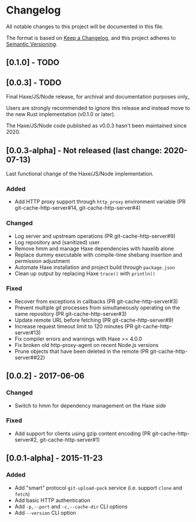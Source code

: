 # Changelog

All notable changes to this project will be documented in this file.

The format is based on [Keep a Changelog](https://keepachangelog.com/en/1.1.0/),
and this project adheres to [Semantic Versioning](https://semver.org/spec/v2.0.0.html).


## [0.1.0] - TODO

<!--

### Added

- Add unit and integreation tests using a local server
- Add GitHub integration test

### Changed

- Drop Haxe and rewrite in Rust

### Deprecated

- Upstream URLs that don't specify the scheme (`http://` or `https://`)

### Fixed

- Protect credentials from leaking to disk and against command-line snooping of child git processes
  (git-cache-http-server#10)
- Batch concurrent requests for the same repository (git-cache-http-server#25)

-->


## [0.0.3] - TODO

Final Haxe/JS/Node release, for archival and documentation purposes only_

Users are strongly recommended to ignore this release and instead move to the new Rust
implementation (v0.1.0 or later).

The Haxe/JS/Node code published as v0.0.3 hasn't been maintained since 2020.


## [0.0.3-alpha] - Not released (last change: 2020-07-13)

Last functional change of the Haxe/JS/Node implementation.

### Added

- Add HTTP proxy support through `http_proxy` environment variable (PR git-cache-http-server#14,
  git-cache-http-server#4)

### Changed

- Log server and upstream operations (PR git-cache-http-server#9)
- Log repository and (sanitized) user
- Remove hmm and manage Haxe dependencies with haxelib alone
- Replace dummy executable with compile-time shebang insertion and permission adjustment
- Automate Haxe installation and project build through `package.json`
- Clean up output by replacing Haxe `trace()` with `println()`

### Fixed

- Recover from exceptions in callbacks (PR git-cache-http-server#3)
- Prevent multiple git processes from simultaneously operating on the same repository (PR
  git-cache-http-server#3)
- Update remote URL before fetching (PR git-cache-http-server#9)
- Increase request timeout limit to 120 minutes (PR git-cache-http-server#13)
- Fix compiler errors and warnings with Haxe >= 4.0.0
- Fix broken old http-proxy-agent on recent Node.js versions
- Prune objects that have been deleted in the remote (PR git-cache-http-server##22)


## [0.0.2] - 2017-06-06

### Changed

- Switch to hmm for dependency management on the Haxe side

### Fixed

- Add support for clients using gzip content encoding (PR git-cache-http-server#2,
  git-cache-http-server#1)


## [0.0.1-alpha] - 2015-11-23

### Added

- Add "smart" protocol `git-upload-pack` service (i.e. support `clone` and `fetch`)
- Add basic HTTP authentication
- Add `-p,--port` and `-c,--cache-dir` CLI options
- Add `--version` CLI option

